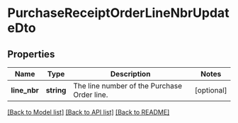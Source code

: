 # PurchaseReceiptOrderLineNbrUpdateDto

## Properties
Name | Type | Description | Notes
------------ | ------------- | ------------- | -------------
**line_nbr** | **string** | The line number of the Purchase Order line. | [optional] 

[[Back to Model list]](../README.md#documentation-for-models) [[Back to API list]](../README.md#documentation-for-api-endpoints) [[Back to README]](../README.md)


